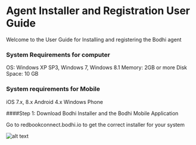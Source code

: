 # Agent Installer and Registration User Guide

Welcome to the User Guide for Installing and registering the Bodhi agent

### System Requirements for computer
OS: Windows XP SP3, Windows 7, Windows 8.1
Memory: 2GB or more
Disk Space: 10 GB

### System requirements for Mobile
iOS 7.x, 8.x
Android 4.x
Windows Phone

####Step 1: Download Bodhi Installer and the Bodhi Mobile Application

Go to redbookconnect.bodhi.io to get the correct installer for your system

![alt text](https://raw.githubusercontent.com/redbookconnect/docs.bodhi.space/master/images/image15.png "Logo Title Text 1")

